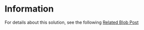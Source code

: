# Information

For details about this solution, see the following [Related Blob Post](https://www.garyjackson.dev/posts/azure-container-instance-dns-private-ip/)
